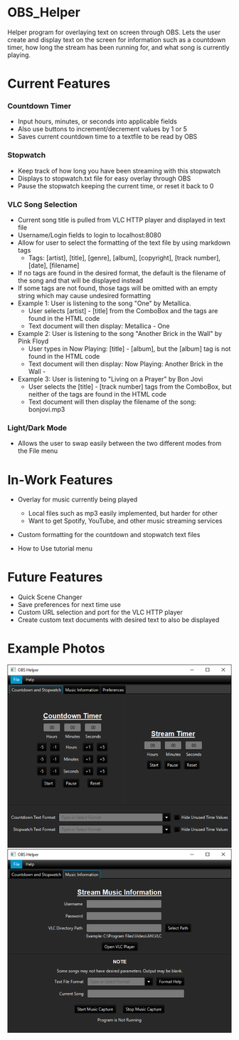 # OBS_Helper
Helper program for overlaying text on screen through OBS. Lets the user create and display text on the screen for information such as a countdown timer, how long the stream has been running for, and what song is currently playing.

# Current Features

### Countdown Timer
- Input hours, minutes, or seconds into applicable fields
- Also use buttons to increment/decrement values by 1 or 5
- Saves current countdown time to a textfile to be read by OBS

### Stopwatch
- Keep track of how long you have been streaming with this stopwatch
- Displays to stopwatch.txt file for easy overlay through OBS
- Pause the stopwatch keeping the current time, or reset it back to 0

### VLC Song Selection

- Current song title is pulled from VLC HTTP player and displayed in text file
- Username/Login fields to login to localhost:8080
- Allow for user to select the formatting of the text file by using markdown tags
  - Tags: [artist], [title], [genre], [album], [copyright], [track number], [date], [filename]
- If no tags are found in the desired format, the default is the filename of the song and that will be displayed instead
- If some tags are not found, those tags will be omitted with an empty string which may cause undesired formatting
- Example 1: User is listening to the song "One" by Metallica. 
  - User selects [artist] - [title] from the ComboBox and the tags are found in the HTML code 
  - Text document will then display: Metallica - One  
- Example 2: User is listening to the song "Another Brick in the Wall" by Pink Floyd
  - User types in Now Playing: [title] - [album], but the [album] tag is not found in the HTML code
  - Text document will then display: Now Playing: Another Brick in the Wall -
- Example 3: User is listening to "Living on a Prayer" by Bon Jovi
  - User selects the [title] - [track number] tags from the ComboBox, but neither of the tags are found in the HTML code
  - Text document will then display the filename of the song: bonjovi.mp3

### Light/Dark Mode

- Allows the user to swap easily between the two different modes from the File menu

# In-Work Features
- Overlay for music currently being played
  - Local files such as mp3 easily implemented, but harder for other
  - Want to get Spotify, YouTube, and other music streaming services

- Custom formatting for the countdown and stopwatch text files

- How to Use tutorial menu

  
# Future Features
- Quick Scene Changer
- Save preferences for next time use
- Custom URL selection and port for the VLC HTTP player
- Create custom text documents with desired text to also be displayed

# Example Photos
![Time](https://github.com/bjhaliw/OBS_Helper/blob/main/Example%20Photos/time.png)
![Music](https://github.com/bjhaliw/OBS_Helper/blob/main/Example%20Photos/musictab.png)

